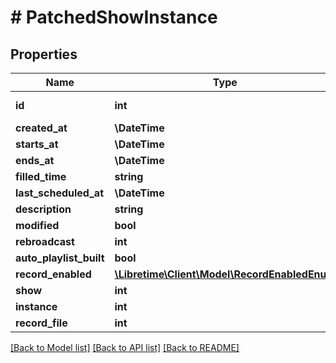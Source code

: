 # # PatchedShowInstance

## Properties

Name | Type | Description | Notes
------------ | ------------- | ------------- | -------------
**id** | **int** |  | [optional] [readonly]
**created_at** | **\DateTime** |  | [optional]
**starts_at** | **\DateTime** |  | [optional]
**ends_at** | **\DateTime** |  | [optional]
**filled_time** | **string** |  | [optional]
**last_scheduled_at** | **\DateTime** |  | [optional]
**description** | **string** |  | [optional]
**modified** | **bool** |  | [optional]
**rebroadcast** | **int** |  | [optional]
**auto_playlist_built** | **bool** |  | [optional]
**record_enabled** | [**\Libretime\Client\Model\RecordEnabledEnum**](RecordEnabledEnum.md) |  | [optional]
**show** | **int** |  | [optional]
**instance** | **int** |  | [optional]
**record_file** | **int** |  | [optional]

[[Back to Model list]](../../README.md#models) [[Back to API list]](../../README.md#endpoints) [[Back to README]](../../README.md)
